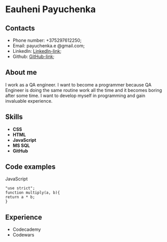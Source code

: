 # Eauheni Payuchenka
## Contacts
* Phone number: +375297612250;
* Email: payuchenka.e @gmail.com;
* LinkedIn: [LinkedIn-link](https://www.linkedin.com/in/yauheni-payuchenka-563490168/);
* Github: [GitHub-link](https://github.com/Eauheni);

## About me
I work as a QA engineer. I want to become a programmer because QA Engineer is doing the same routine work all the time and it becomes boring after some time. I want to develop myself in programming and gain invaluable experience.

## Skills
* **CSS**
* **HTML**
* **JavaScript**
* **MS SQL**
* **GitHub**

## Code examples
JavaScript
``` 
"use strict";
function multiply(a, b){
return a * b;
}
```
## Experience
* Codecademy
* Codewars